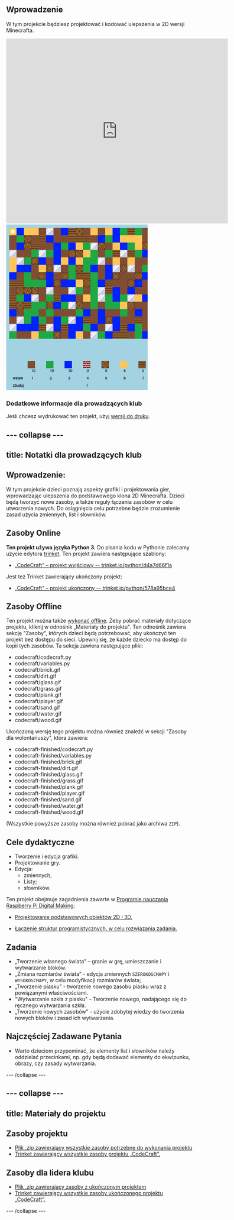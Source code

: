 ## Wprowadzenie

W tym projekcie będziesz projektować i kodować ulepszenia w 2D wersji Minecrafta.

<div class="trinket">
  <iframe src="https://trinket.io/embed/python/578a95bce4?outputOnly=true&start=result" width="600" height="500" frameborder="0" marginwidth="0" marginheight="0" allowfullscreen>
  </iframe>
  <img src="images/craft-finished.png">
</div>

### Dodatkowe informacje dla prowadzących klub

Jeśli chcesz wydrukować ten projekt, użyj [wersji do druku](https://projects.raspberrypi.org/pl-PL/projects/codecraft/print).

--- collapse ---
---
title: Notatki dla prowadzących klub
---

## Wprowadzenie:

W tym projekcie dzieci poznają aspekty grafiki i projektowania gier, wprowadzając ulepszenia do podstawowego klona 2D Minecrafta. Dzieci będą tworzyć nowe zasoby, a także reguły łączenia zasobów w celu utworzenia nowych. Do osiągnięcia celu potrzebne będzie zrozumienie zasad użycia zmiennych, list i słowników.

## Zasoby Online

**Ten projekt używa języka Python 3.** Do pisania kodu w Pythonie zalecamy użycie edytora [trinket](https://trinket.io/). Ten projekt zawiera następujące szablony:

+ [„CodeCraft” – projekt wyjściowy -- trinket.io/python/d4a7d66f1a](https://trinket.io/python/d4a7d66f1a)

Jest też Trinket zawierający ukończony projekt:

+ [„CodeCraft” – projekt ukończony -- trinket.io/python/578a95bce4](https://trinket.io/python/578a95bce4)

## Zasoby Offline

Ten projekt można także [wykonać offline](https://www.codeclubprojects.org/en-GB/resources/python-working-offline/). Żeby pobrać materiały dotyczące projektu, kliknij w odnośnik „Materiały do projektu". Ten odnośnik zawiera sekcję "Zasoby", których dzieci będą potrzebować, aby ukończyć ten projekt bez dostępu do sieci. Upewnij się, że każde dziecko ma dostęp do kopii tych zasobów. Ta sekcja zawiera następujące pliki:

+ codecraft/codecraft.py
+ codecraft/variables.py
+ codecraft/brick.gif
+ codecraft/dirt.gif
+ codecraft/glass.gif
+ codecraft/grass.gif
+ codecraft/plank.gif
+ codecraft/player.gif
+ codecraft/sand.gif
+ codecraft/water.gif
+ codecraft/wood.gif

Ukończoną wersję tego projektu można również znaleźć w sekcji "Zasoby dla wolontariuszy", która zawiera:

+ codecraft-finished/codecraft.py
+ codecraft-finished/variables.py
+ codecraft-finished/brick.gif
+ codecraft-finished/dirt.gif
+ codecraft-finished/glass.gif
+ codecraft-finished/grass.gif
+ codecraft-finished/plank.gif
+ codecraft-finished/player.gif
+ codecraft-finished/sand.gif
+ codecraft-finished/water.gif
+ codecraft-finished/wood.gif

(Wszystkie powyższe zasoby można również pobrać jako archiwa `ZIP`).

## Cele dydaktyczne

+ Tworzenie i edycja grafiki.
+ Projektowanie gry.
+ Edycja: 
    + zmiennych,
    + Listy;
    + słowników.

Ten projekt obejmuje zagadnienia zawarte w [Programie nauczania Raspberry Pi Digital Making](http://rpf.io/curriculum):

+ [Projektowanie podstawowych obiektów 2D i 3D.](https://www.raspberrypi.org/curriculum/design/creator)

+ [Łączenie struktur programistycznych, w celu rozwiązania zadania.](https://www.raspberrypi.org/curriculum/programming/builder)

## Zadania

+ „Tworzenie własnego świata” – granie w grę, umieszczanie i wytwarzanie bloków.
+ „Zmiana rozmiarów świata” - edycja zmiennych `SZEROKOSCMAPY` i `WYSOKOSCMAPY`, w celu modyfikacji rozmiarów świata;
+ „Tworzenie piasku” - tworzenie nowego zasobu piasku wraz z powiązanymi właściwościami.
+ "Wytwarzanie szkła z piasku" - Tworzenie nowego, nadającego się do ręcznego wytwarzania szkła.
+ „Tworzenie nowych zasobów” - użycie zdobytej wiedzy do tworzenia nowych bloków i zasad ich wytwarzania.

## Najczęściej Zadawane Pytania

+ Warto dzieciom przypominać, że elementy list i słowników należy oddzielać przecinkami, np. gdy będą dodawać elementy do ekwipunku, obrazy, czy zasady wytwarzania.

--- /collapse ---

--- collapse ---
---
title: Materiały do projektu
---

## Zasoby projektu

+ [Plik .zip zawierający wszystkie zasoby potrzebne do wykonania projektu](resources/codecraft-resources.zip)
+ [Trinket zawierający wszystkie zasoby projektu „CodeCraft”.](https://trinket.io/python/d4a7d66f1a)

## Zasoby dla lidera klubu

+ [Plik .zip zawierający zasoby z ukończonym projektem](solutions/codecraft-solution.zip)
+ [Trinket zawierający wszystkie zasoby ukończonego projektu „CodeCraft”.](https://trinket.io/python/578a95bce4)

--- /collapse ---